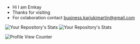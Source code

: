  * Hi I am Emkay
 * Thanks for visiting
 * For colaboration contact [business.kariukimartin@gmail.com](mail.goole.com)

![Your Repository's Stats](https://github-readme-stats.vercel.app/api?username=Emkayint&show_icons=true)
![Your Repository's Stats](https://github-readme-stats.vercel.app/api/top-langs/?username=Emkayint&theme=blue-green)

![Profile View Counter](https://komarev.com/ghpvc/?username=Emkayint)
